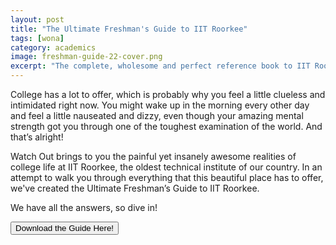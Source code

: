 ```yaml
---
layout: post
title: "The Ultimate Freshman's Guide to IIT Roorkee"
tags: [wona]
category: academics
image: freshman-guide-22-cover.png
excerpt: "The complete, wholesome and perfect reference book to IIT Roorkee!"
---
```


College has a lot to offer, which is probably why you feel a little clueless and intimidated right now. You might wake up in the morning every other day and feel a little nauseated and dizzy, even though your amazing mental strength got you through one of the toughest examination of the world. And that’s alright!

Watch Out brings to you the painful yet insanely awesome realities of college life at IIT Roorkee, the oldest technical institute of our country. In an attempt to walk you through everything that this beautiful place has to offer, we've created the Ultimate Freshman’s Guide to IIT Roorkee.

We have all the answers, so dive in!

<a href="/FreshmanGuidetoIITR_2022.pdf" style="text-align: center"><button type="button" class="btn btn-primary btn-block btn-lg">Download the Guide Here!</button></a>
